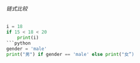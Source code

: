 ###### 链式比较
```python
i = 18
if 15 < 18 < 20
    print(i)
```python
gender = 'male'
print("男") if gender == 'male' else print("女”)
```
